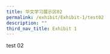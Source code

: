 ```yaml
---
title: 华文学习展示区02
permalink: /exhibit/Exhibit-1/test02
description: ""
third_nav_title: Exhibit 1
---
```

<p>test 02</p>